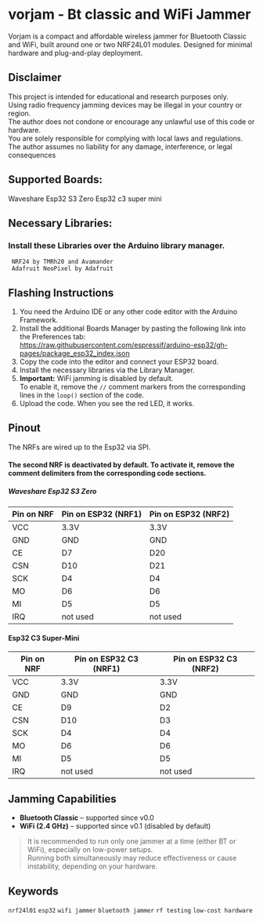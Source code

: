 # vorjam - Bt classic and WiFi Jammer
Vorjam is a compact and affordable wireless jammer for Bluetooth Classic and WiFi, built around one or two NRF24L01 modules. Designed for minimal hardware and plug-and-play deployment.

## Disclaimer
This project is intended for educational and research purposes only.  
Using radio frequency jamming devices may be illegal in your country or region.  
The author does not condone or encourage any unlawful use of this code or hardware.  
You are solely responsible for complying with local laws and regulations.  
The author assumes no liability for any damage, interference, or legal consequences 

## Supported Boards:
Waveshare Esp32 S3 Zero
Esp32 c3 super mini

## Necessary Libraries:
### Install these Libraries over the Arduino library manager.
     NRF24 by TMRh20 and Avamander  
     Adafruit NeoPixel by Adafruit

## Flashing Instructions

1. You need the Arduino IDE or any other code editor with the Arduino Framework.
2. Install the additional Boards Manager by pasting the following link into the Preferences tab:  
   https://raw.githubusercontent.com/espressif/arduino-esp32/gh-pages/package_esp32_index.json
3. Copy the code into the editor and connect your ESP32 board.
4. Install the necessary libraries via the Library Manager.
5. **Important:** WiFi jamming is disabled by default.  
   To enable it, remove the `//` comment markers from the corresponding lines in the `loop()` section of the code.
6. Upload the code. When you see the red LED, it works.


## Pinout
The NRFs are wired up to the Esp32 via SPI.
#### The second NRF is deactivated by default. To activate it, remove the comment delimiters from the corresponding code sections.  
##### Waveshare Esp32 S3 Zero

| Pin on NRF | Pin on ESP32 (NRF1)| Pin on ESP32 (NRF2) |
|------------|--------------------|---------------------|
| VCC        | 3.3V               | 3.3V                |
| GND        | GND                | GND                 |
| CE         | D7                 | D20                 |
| CSN        | D10                | D21                 |
| SCK        | D4                 | D4                  |
| MO         | D6                 | D6                  |
| MI         | D5                 | D5                  |
|IRQ         | not used           | not used            |

#### Esp32 C3 Super-Mini
| Pin on NRF | Pin on ESP32 C3 (NRF1)| Pin on ESP32 C3 (NRF2) |
|------------|-----------------------|------------------------|
| VCC        | 3.3V                  | 3.3V                   |
| GND        | GND                   | GND                    |
| CE         | D9                    | D2                     |
| CSN        | D10                   | D3                     |
| SCK        | D4                    | D4                     |
| MO         | D6                    | D6                     |
| MI         | D5                    | D5                     |
|IRQ         | not used              | not used               |
## Jamming Capabilities

- **Bluetooth Classic** – supported since v0.0  
- **WiFi (2.4 GHz)** – supported since v0.1 (disabled by default)  
> It is recommended to run only one jammer at a time (either BT or WiFi), especially on low-power setups.  
> Running both simultaneously may reduce effectiveness or cause instability, depending on your hardware.


  
  
## Keywords
`nrf24l01` `esp32` `wifi jammer` `bluetooth jammer` `rf testing` `low-cost hardware`



